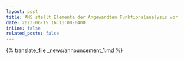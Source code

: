 ```yaml
---
layout: post
title: AMS stellt Elemente der Angewandten Funktionalanalysis vor
date: 2023-06-15 16:11:00-0400
inline: false
related_posts: false
---
```


{% translate_file _news/announcement_1.md %}
